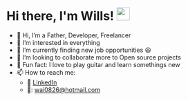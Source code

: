 # Hi there, I'm Wills! <img src="https://raw.githubusercontent.com/MartinHeinz/MartinHeinz/master/wave.gif" width="30px">

- 👋 Hi, I’m a Father, Developer, Freelancer
- 👀 I’m interested in everything
- 🌱 I’m currently finding new job opportunities :laughing:
- 💞️ I’m looking to collaborate more to Open source projects
- :tada: Fun fact: I love to play guitar and learn somethings new
- 📫 How to reach me:
     - :office: [LinkedIn](https://www.linkedin.com/in/wills-lai-43198892/)
     - 📧: wai0826@hotmail.com

<!---
Willslai8/Willslai8 is a ✨ special ✨ repository because its `README.md` (this file) appears on your GitHub profile.
You can click the Preview link to take a look at your changes.
--->
